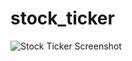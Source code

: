 # stock_ticker


![Stock Ticker Screenshot](https://github.com/afl5082/stock_ticker/blob/main/stock_ticker_screenshot.PNG)
